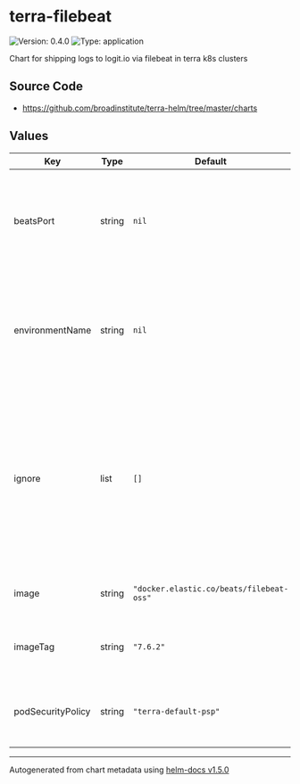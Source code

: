 # terra-filebeat

![Version: 0.4.0](https://img.shields.io/badge/Version-0.4.0-informational?style=flat-square) ![Type: application](https://img.shields.io/badge/Type-application-informational?style=flat-square)

Chart for shipping logs to logit.io via filebeat in terra k8s clusters

## Source Code

* <https://github.com/broadinstitute/terra-helm/tree/master/charts>

## Values

| Key | Type | Default | Description |
|-----|------|---------|-------------|
| beatsPort | string | `nil` | Required. Port on the logit ELK stack to export logs to. Should be the beats-ssl port |
| environmentName | string | `nil` | Required. Name of the environment ie dev, perf, ... Used to determine which namespace to export logs from |
| ignore | list | `[]` | (list) Optional. A list of application names which filebeat will ignore logs from. used to selectively disable log forwarding for particular services. |
| image | string | `"docker.elastic.co/beats/filebeat-oss"` | (string) filebeat image to use |
| imageTag | string | `"7.6.2"` | (string) specify filebeat image version |
| podSecurityPolicy | string | `"terra-default-psp"` | (string) Psp to associate with the filebeat service account |

----------------------------------------------
Autogenerated from chart metadata using [helm-docs v1.5.0](https://github.com/norwoodj/helm-docs/releases/v1.5.0)

